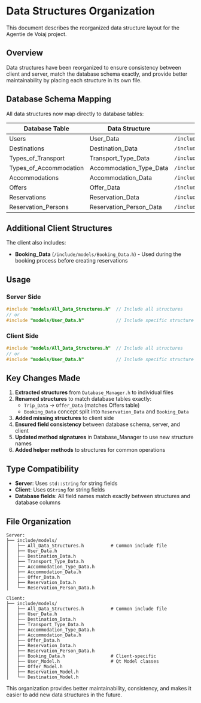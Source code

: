 # Data Structures Organization

This document describes the reorganized data structure layout for the Agentie de Voiaj project.

## Overview

Data structures have been reorganized to ensure consistency between client and server, match the database schema exactly, and provide better maintainability by placing each structure in its own file.

## Database Schema Mapping

All data structures now map directly to database tables:

| Database Table | Data Structure | Server File | Client File |
|---|---|---|---|
| Users | User_Data | `/include/models/User_Data.h` | `/include/models/User_Data.h` |
| Destinations | Destination_Data | `/include/models/Destination_Data.h` | `/include/models/Destination_Data.h` |
| Types_of_Transport | Transport_Type_Data | `/include/models/Transport_Type_Data.h` | `/include/models/Transport_Type_Data.h` |
| Types_of_Accommodation | Accommodation_Type_Data | `/include/models/Accommodation_Type_Data.h` | `/include/models/Accommodation_Type_Data.h` |
| Accommodations | Accommodation_Data | `/include/models/Accommodation_Data.h` | `/include/models/Accommodation_Data.h` |
| Offers | Offer_Data | `/include/models/Offer_Data.h` | `/include/models/Offer_Data.h` |
| Reservations | Reservation_Data | `/include/models/Reservation_Data.h` | `/include/models/Reservation_Data.h` |
| Reservation_Persons | Reservation_Person_Data | `/include/models/Reservation_Person_Data.h` | `/include/models/Reservation_Person_Data.h` |

## Additional Client Structures

The client also includes:
- **Booking_Data** (`/include/models/Booking_Data.h`) - Used during the booking process before creating reservations

## Usage

### Server Side
```cpp
#include "models/All_Data_Structures.h"  // Include all structures
// or
#include "models/User_Data.h"            // Include specific structure
```

### Client Side
```cpp
#include "models/All_Data_Structures.h"  // Include all structures  
// or
#include "models/User_Data.h"            // Include specific structure
```

## Key Changes Made

1. **Extracted structures** from `Database_Manager.h` to individual files
2. **Renamed structures** to match database tables exactly:
   - `Trip_Data` → `Offer_Data` (matches Offers table)
   - `Booking_Data` concept split into `Reservation_Data` and `Booking_Data`
3. **Added missing structures** to client side
4. **Ensured field consistency** between database schema, server, and client
5. **Updated method signatures** in Database_Manager to use new structure names
6. **Added helper methods** to structures for common operations

## Type Compatibility

- **Server**: Uses `std::string` for string fields
- **Client**: Uses `QString` for string fields
- **Database fields**: All field names match exactly between structures and database columns

## File Organization

```
Server:
├── include/models/
│   ├── All_Data_Structures.h          # Common include file
│   ├── User_Data.h
│   ├── Destination_Data.h
│   ├── Transport_Type_Data.h
│   ├── Accommodation_Type_Data.h
│   ├── Accommodation_Data.h
│   ├── Offer_Data.h
│   ├── Reservation_Data.h
│   └── Reservation_Person_Data.h

Client:
├── include/models/
│   ├── All_Data_Structures.h          # Common include file
│   ├── User_Data.h
│   ├── Destination_Data.h
│   ├── Transport_Type_Data.h
│   ├── Accommodation_Type_Data.h
│   ├── Accommodation_Data.h
│   ├── Offer_Data.h
│   ├── Reservation_Data.h
│   ├── Reservation_Person_Data.h
│   ├── Booking_Data.h                 # Client-specific
│   ├── User_Model.h                   # Qt Model classes
│   ├── Offer_Model.h
│   ├── Reservation_Model.h
│   └── Destination_Model.h
```

This organization provides better maintainability, consistency, and makes it easier to add new data structures in the future.